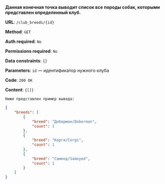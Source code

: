 **Данная конечная точка выводит список все породы собак, которыми представлен определенный клуб.**

**URL**: `/club_breeds/{id}`

**Method**: `GET`

**Auth required**: `No`

**Permissions required**: `No`

**Data constraints**: `{}`

**Parameters**: `id` — идентификатор нужного клуба

**Code**: `200 OK`

**Content**: `{[]}`

`Ниже представлен пример вывода:`

``` json
{
    "breeds": [
        {
            "breed": "Доберман/Doberman",
            "count": 1
        },
        {
            "breed": "Корги/Corgi",
            "count": 1
        },
        {
            "breed": "Самоед/Samoyed",
            "count": 1
        }
    ]
}
```